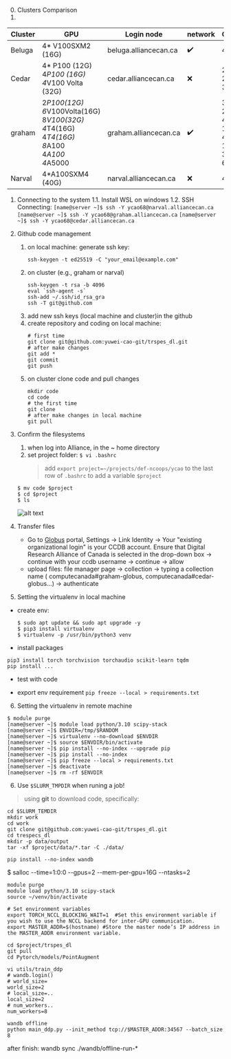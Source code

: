 0. Clusters Comparison
1. 
| Cluster  | GPU | Login node | network  |Cores|Stars  |
|----------|----------|----------|----------|----------|----------|
| Beluga    | 4* V100SXM2 (16G)   | beluga.alliancecan.ca  | :heavy_check_mark:  |40|:star: |
| Cedar    | 4* P100 (12G)<br> 4*P100 (16G)<br> 4*V100 Volta (32G)    | cedar.alliancecan.ca   |:x:|24<br> 24<br> 32| :star::star: |
| graham    | 2*P100(12G)<br> 6*V100Volta(16G)<br> 8*V100(32G)<br> 4*T4(16G)<br> 4*T4(16G)<br> 8*A100<br> 4*A100<br> 4*A5000 | graham.alliancecan.ca   |:heavy_check_mark: | 32<br> 28<br> 40<br> 16<br> 44<br> 128<br> 32<br> 64<br>|:star::star::star:  |
| Narval    | 4*A100SXM4 (40G)   | narval.alliancecan.ca   |:x: | 48|:star::star::star: |

1. Connecting to the system
   1.1. Install WSL on windows
   1.2. SSH Connecting: 
    `[name@server ~]$ ssh -Y ycao68@narval.alliancecan.ca`
    `[name@server ~]$ ssh -Y ycao68@graham.alliancecan.ca`
    `[name@server ~]$ ssh -Y ycao68@cedar.alliancecan.ca`

2. Github code management
   1. on local machine: generate ssh key:
        ```
        ssh-keygen -t ed25519 -C "your_email@example.com"
        ```
    2. on cluster (e.g., graham or narval)
        ```
        ssh-keygen -t rsa -b 4096
        eval `ssh-agent -s`
        ssh-add ~/.ssh/id_rsa_gra
        ssh -T git@github.com
        ```
   2. add new ssh keys (local machine and cluster)in the github
   3. create repository and coding on local machine:
        ```
        # first time
        git clone git@github.com:yuwei-cao-git/trspes_dl.git
        # after make changes
        git add *
        git commit
        git push
        ```
   4. on cluster clone code and pull changes
        ```
        mkdir code
        cd code
        # the first time
        git clone 
        # after make changes in local machine
        git pull
        ```
3. Confirm the filesystems
   1. when log into Alliance, in the ~ home directory
   2. set project folder: 
    `$ vi .bashrc`
        > add `export project=~/projects/def-ncoops/ycao` to the last row of `.bashrc` to add a variable `$project`

   ```
   $ mv code $project
   $ cd $project
   $ ls
   ```
   ![alt text](image-3.png)

4. Transfer files
   - Go to [Globus](https://globus.alliancecan.ca/file-manager) portal, Settings ->  Link Identity -> Your "existing organizational login" is your CCDB account. Ensure that Digital Research Alliance of Canada is selected in the drop-down box -> continue with your ccdb username -> continue -> allow
   - upload files: file manager page -> collection -> typing a collection name ( computecanada#graham-globus, computecanada#cedar-globus...) -> authenticate


5. Setting the virtualenv in local machine
- create env:
   
   ```
   $ sudo apt update && sudo apt upgrade -y
   $ pip3 install virtualenv
   $ virtualenv -p /usr/bin/python3 venv
   ```
- install packages
```
pip3 install torch torchvision torchaudio scikit-learn tqdm
pip install ...
```
- test with code

- export env requirement
   `pip freeze --local > requirements.txt`

6. Setting the virtualenv in remote machine
```
$ module purge
[name@server ~]$ module load python/3.10 scipy-stack
[name@server ~]$ ENVDIR=/tmp/$RANDOM
[name@server ~]$ virtualenv --no-download $ENVDIR
[name@server ~]$ source $ENVDIR/bin/activate
[name@server ~]$ pip install --no-index --upgrade pip
[name@server ~]$ pip install --no-index 
[name@server ~]$ pip freeze --local > requirements.txt
[name@server ~]$ deactivate
[name@server ~]$ rm -rf $ENVDIR

```
6. Use `$SLURM_TMPDIR` when runing a job!
> using **git** to download code, specifically:
```
cd $SLURM_TEMDIR
mkdir work
cd work
git clone git@github.com:yuwei-cao-git/trspes_dl.git
cd trespecs_dl
mkdir -p data/output
tar -xf $project/data/*.tar -C ./data/

pip install --no-index wandb
``` 

$ salloc --time=1:0:0 --gpus=2 --mem-per-gpu=16G --ntasks=2
```
module purge
module load python/3.10 scipy-stack
source ~/venv/bin/activate

# Set environment variables
export TORCH_NCCL_BLOCKING_WAIT=1  #Set this environment variable if you wish to use the NCCL backend for inter-GPU communication.
export MASTER_ADDR=$(hostname) #Store the master node’s IP address in the MASTER_ADDR environment variable.

cd $project/trspes_dl
git pull
cd Pytorch/models/PointAugment

vi utils/train_ddp
# wandb.login()
# world_size=
world_size=2
# local_size=..
local_size=2
# num_workers..
num_workers=8

wandb offline
python main_ddp.py --init_method tcp://$MASTER_ADDR:34567 --batch_size 8
```
after finish:
wandb sync ./wandb/offline-run-*